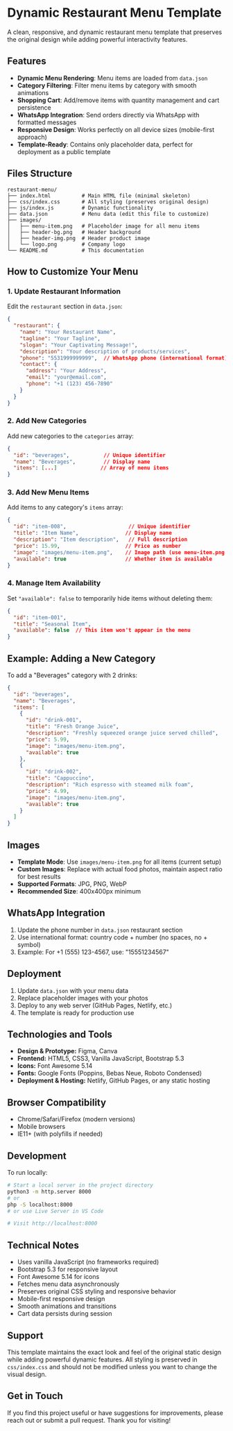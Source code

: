 # Dynamic Restaurant Menu Template

A clean, responsive, and dynamic restaurant menu template that preserves the original design while adding powerful interactivity features.

## Features

- **Dynamic Menu Rendering**: Menu items are loaded from `data.json`
- **Category Filtering**: Filter menu items by category with smooth animations
- **Shopping Cart**: Add/remove items with quantity management and cart persistence
- **WhatsApp Integration**: Send orders directly via WhatsApp with formatted messages
- **Responsive Design**: Works perfectly on all device sizes (mobile-first approach)
- **Template-Ready**: Contains only placeholder data, perfect for deployment as a public template

## Files Structure

```
restaurant-menu/
├── index.html          # Main HTML file (minimal skeleton)
├── css/index.css       # All styling (preserves original design)
├── js/index.js         # Dynamic functionality
├── data.json           # Menu data (edit this file to customize)
├── images/
│   ├── menu-item.png   # Placeholder image for all menu items
│   ├── header-bg.png   # Header background
│   ├── header-img.png  # Header product image
│   └── logo.png        # Company logo
└── README.md           # This documentation
```

## How to Customize Your Menu

### 1. Update Restaurant Information

Edit the `restaurant` section in `data.json`:

```json
{
  "restaurant": {
    "name": "Your Restaurant Name",
    "tagline": "Your Tagline",
    "slogan": "Your Captivating Message!",
    "description": "Your description of products/services",
    "phone": "5531999999999",  // WhatsApp phone (international format)
    "contact": {
      "address": "Your Address",
      "email": "your@email.com",
      "phone": "+1 (123) 456-7890"
    }
  }
}
```

### 2. Add New Categories

Add new categories to the `categories` array:

```json
{
  "id": "beverages",           // Unique identifier
  "name": "Beverages",         // Display name
  "items": [...]              // Array of menu items
}
```

### 3. Add New Menu Items

Add items to any category's `items` array:

```json
{
  "id": "item-008",                    // Unique identifier
  "title": "Item Name",               // Display name
  "description": "Item description",   // Full description
  "price": 15.99,                     // Price as number
  "image": "images/menu-item.png",    // Image path (use menu-item.png for template)
  "available": true                   // Whether item is available
}
```

### 4. Manage Item Availability

Set `"available": false` to temporarily hide items without deleting them:

```json
{
  "id": "item-001",
  "title": "Seasonal Item",
  "available": false  // This item won't appear in the menu
}
```

## Example: Adding a New Category

To add a "Beverages" category with 2 drinks:

```json
{
  "id": "beverages",
  "name": "Beverages",
  "items": [
    {
      "id": "drink-001",
      "title": "Fresh Orange Juice",
      "description": "Freshly squeezed orange juice served chilled",
      "price": 5.99,
      "image": "images/menu-item.png",
      "available": true
    },
    {
      "id": "drink-002",
      "title": "Cappuccino",
      "description": "Rich espresso with steamed milk foam",
      "price": 4.99,
      "image": "images/menu-item.png",
      "available": true
    }
  ]
}
```

## Images

- **Template Mode**: Use `images/menu-item.png` for all items (current setup)
- **Custom Images**: Replace with actual food photos, maintain aspect ratio for best results
- **Supported Formats**: JPG, PNG, WebP
- **Recommended Size**: 400x400px minimum

## WhatsApp Integration

1. Update the phone number in `data.json` restaurant section
2. Use international format: country code + number (no spaces, no + symbol)
3. Example: For +1 (555) 123-4567, use: "15551234567"

## Deployment

1. Update `data.json` with your menu data
2. Replace placeholder images with your photos
3. Deploy to any web server (GitHub Pages, Netlify, etc.)
4. The template is ready for production use

## Technologies and Tools

- **Design & Prototype:** Figma, Canva
- **Frontend:** HTML5, CSS3, Vanilla JavaScript, Bootstrap 5.3
- **Icons:** Font Awesome 5.14
- **Fonts:** Google Fonts (Poppins, Bebas Neue, Roboto Condensed)
- **Deployment & Hosting:** Netlify, GitHub Pages, or any static hosting

## Browser Compatibility

- Chrome/Safari/Firefox (modern versions)
- Mobile browsers
- IE11+ (with polyfills if needed)

## Development

To run locally:

```bash
# Start a local server in the project directory
python3 -m http.server 8000
# or
php -S localhost:8000
# or use Live Server in VS Code

# Visit http://localhost:8000
```

## Technical Notes

- Uses vanilla JavaScript (no frameworks required)
- Bootstrap 5.3 for responsive layout
- Font Awesome 5.14 for icons
- Fetches menu data asynchronously
- Preserves original CSS styling and responsive behavior
- Mobile-first responsive design
- Smooth animations and transitions
- Cart data persists during session

## Support

This template maintains the exact look and feel of the original static design while adding powerful dynamic features. All styling is preserved in `css/index.css` and should not be modified unless you want to change the visual design.

## Get in Touch

If you find this project useful or have suggestions for improvements, please reach out or submit a pull request. Thank you for visiting!
